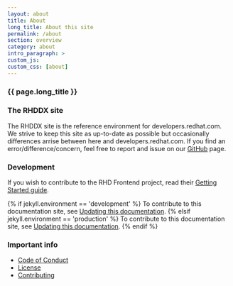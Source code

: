 ```yaml
---
layout: about
title: About
long_title: About this site
permalink: /about
section: overview
category: about
intro_paragraph: >
custom_js: 
custom_css: [about]
---
```


<div class="pf-l-grid pf-m-12-col pf-u-p-md">
  <div class="pf-l-grid__item">
    <h3><i class="fal fa-info-circle"></i> {{ page.long_title }}</h3>
  </div>
</div>
<div class="pf-l-grid pf-m-gutter pf-m-12-col pf-u-p-md">
  <div class="pf-l-grid__item pf-m-4-col-on-md pf-m-3-col-on-lg">
    <div class="pf-c-card rhd-c-card">
      <div class="rhd-c-card-content">
        <h3 class="rhd-c-card__title">
          The RHDDX site
        </h3>
        <p class="rhd-c-card__body">
          The RHDDX site is the reference environment for developers.redhat.com. We strive to keep this site as up-to-date as possible but occasionally differences arrise between here and developers.redhat.com. If you find an error/difference/concern, feel free to report and issue on our <a href="https://github.com/redhat-developer/developers.redhat.com/issues">GitHub</a> page.
        </p>
      </div>
    </div>
  </div>
  <div class="pf-l-grid__item pf-m-4-col-on-md pf-m-3-col-on-lg">
    <div class="pf-c-card rhd-c-card">
      <div class="rhd-c-card-content">
        <h3 class="rhd-c-card__title">
          Development
        </h3>
        <p class="rhd-c-card__body">
          If you wish to contribute to the RHD Frontend project, read their <a href="https://github.com/redhat-developer/developers.redhat.com/blob/master/_docker/drupal/drupal-filesystem/web/themes/custom/rhdp2/rhd-frontend/README.md" target="top">Getting Started guide</a>.
        </p>
        <p class="rhd-c-card__body">
          {% if jekyll.environment == 'development' %}
            To contribute to this documentation site, see <a href="/getting-started/update-this-documentation">Updating this documentation</a>.
          {% elsif jekyll.environment == 'production' %}
            To contribute to this documentation site, see <a href="{{ site.baseurl }}/getting-started/update-this-documentation">Updating this documentation</a>.
          {% endif %}
        </p>
      </div>
    </div>
  </div>
  <div class="pf-l-grid__item pf-m-4-col-on-md pf-m-3-col-on-lg">
    <div class="pf-c-card rhd-c-card">
      <div class="rhd-c-card-content">
        <h3 class="rhd-c-card__title">
          Important info
        </h3>
        <ul class="fa-ul">
          <li>
            <span class="fa-li"><i class="far fa-file-alt"></i></span>
            <a href="https://github.com/redhat-developer/design-manual/blob/main/CODE_OF_CONDUCT.md" target="top">Code of Conduct</a>
          </li>
          <li>
            <span class="fa-li"><i class="far fa-file-alt"></i></span>
            <a href="https://github.com/redhat-developer/design-manual/blob/main/LICENSE" target="top">License</a>
          </li>
          <li>
            <span class="fa-li"><i class="far fa-file-alt"></i></span>
            <a href="https://github.com/redhat-developer/design-manual/blob/main/CONTRIBUTING.md" target="top">Contributing</a>
          </li>
        </ul>
      </div>
    </div>
  </div>
</div>
